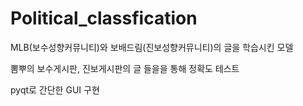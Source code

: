 # Political_classfication
MLB(보수성향커뮤니티)와 보배드림(진보성향커뮤니티)의 글을 학습시킨 모델

뽐뿌의 보수게시판, 진보게시판의 글 들을을 통해 정확도 테스트 


pyqt로 간단한 GUI 구현
